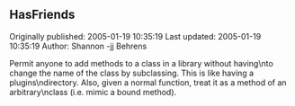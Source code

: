 ## HasFriends

Originally published: 2005-01-19 10:35:19
Last updated: 2005-01-19 10:35:19
Author: Shannon -jj Behrens

Permit anyone to add methods to a class in a library without having\nto change the name of the class by subclassing.  This is like having a plugins\ndirectory.  Also, given a normal function, treat it as a method of an arbitrary\nclass (i.e. mimic a bound method).